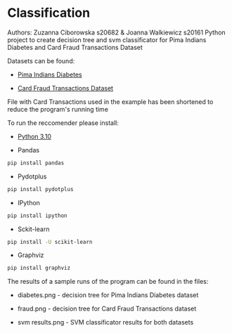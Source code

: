 # Classification

Authors: Zuzanna Ciborowska s20682 & Joanna Walkiewicz s20161
Python project to create decision tree and svm classificator for Pima Indians Diabetes
and Card Fraud Transactions Dataset

Datasets can be found:
- [Pima Indians Diabetes](https://machinelearningmastery.com/standard-machine-learning-datasets/)

- [Card Fraud Transactions Dataset](https://www.kaggle.com/datasets/dhanushnarayananr/credit-card-fraud)

File with Card Transactions used in the example has been shortened to reduce the program's running time


To run the reccomender please install:

- [Python 3.10](https://www.python.org/downloads/)

- Pandas
```bash
pip install pandas
```

- Pydotplus
```bash
pip install pydotplus
```

- IPython
```bash
pip install ipython
```

- Sckit-learn
```bash
pip install -U scikit-learn
```

- Graphviz
```bash
pip install graphviz
```


The results of a sample runs of the program can be found in the files:

- diabetes.png - decision tree for Pima Indians Diabetes dataset

- fraud.png - decision tree for Card Fraud Transactions dataset 

- svm results.png - SVM classificator results for both datasets
